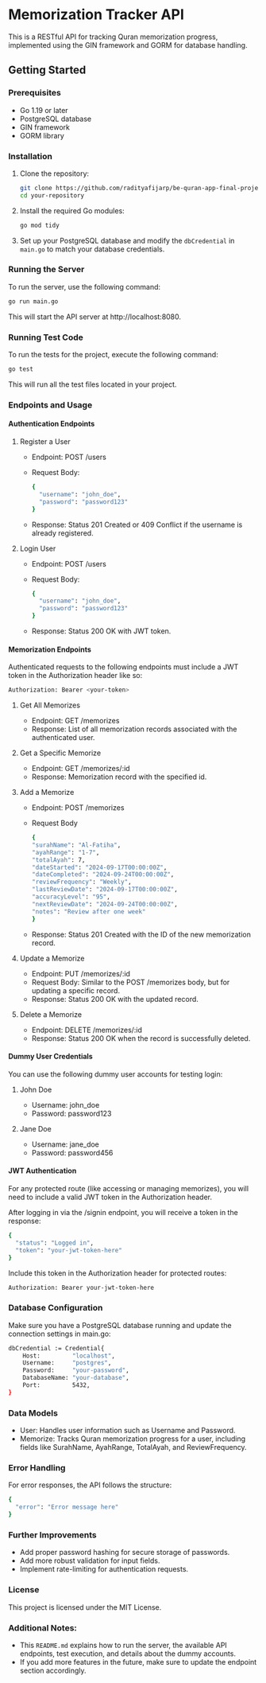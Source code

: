 # Memorization Tracker API

This is a RESTful API for tracking Quran memorization progress, implemented using the GIN framework and GORM for database handling.

## Getting Started

### Prerequisites

- Go 1.19 or later
- PostgreSQL database
- GIN framework
- GORM library

### Installation

1. Clone the repository:
    ```bash
    git clone https://github.com/radityafijarp/be-quran-app-final-project.git
    cd your-repository
    ```

2. Install the required Go modules:
    ```bash
    go mod tidy
    ```

3. Set up your PostgreSQL database and modify the `dbCredential` in `main.go` to match your database credentials.

### Running the Server

To run the server, use the following command:

```bash
go run main.go
```
This will start the API server at http://localhost:8080.

### Running Test Code
To run the tests for the project, execute the following command:
```bash
go test 
```
This will run all the test files located in your project.

### Endpoints and Usage
#### Authentication Endpoints
1. Register a User
    - Endpoint: POST /users
    - Request Body:

      ```bash
      {
        "username": "john_doe",
        "password": "password123"
      }
      ```
    - Response: Status 201 Created or 409 Conflict if the username is already registered.
2. Login User
    - Endpoint: POST /users
    - Request Body:

      ```bash
      {
        "username": "john_doe",
        "password": "password123"
      }
      ```
    - Response: Status 200 OK with JWT token.

#### Memorization Endpoints
Authenticated requests to the following endpoints must include a JWT token in the Authorization header like so:

  ```bash
  Authorization: Bearer <your-token>
  ```
1. Get All Memorizes
      - Endpoint: GET /memorizes
      - Response: List of all memorization records associated with the authenticated user.

2. Get a Specific Memorize
      - Endpoint: GET /memorizes/:id
      - Response: Memorization record with the specified id.

3. Add a Memorize
      - Endpoint: POST /memorizes
      - Request Body

        ``` bash
        {
        "surahName": "Al-Fatiha",
        "ayahRange": "1-7",
        "totalAyah": 7,
        "dateStarted": "2024-09-17T00:00:00Z",
        "dateCompleted": "2024-09-24T00:00:00Z",
        "reviewFrequency": "Weekly",
        "lastReviewDate": "2024-09-17T00:00:00Z",
        "accuracyLevel": "95",
        "nextReviewDate": "2024-09-24T00:00:00Z",
        "notes": "Review after one week"
        }
        ```
    - Response: Status 201 Created with the ID of the new memorization record.

4. Update a Memorize
    - Endpoint: PUT /memorizes/:id
    - Request Body: Similar to the POST /memorizes body, but for updating a specific record.
    - Response: Status 200 OK with the updated record.

5. Delete a Memorize
    - Endpoint: DELETE /memorizes/:id
    - Response: Status 200 OK when the record is successfully deleted.

#### Dummy User Credentials
You can use the following dummy user accounts for testing login:
1. John Doe
    - Username: john_doe
    - Password: password123

2. Jane Doe
    - Username: jane_doe
    - Password: password456

#### JWT Authentication
For any protected route (like accessing or managing memorizes), you will need to include a valid JWT token in the Authorization header.

After logging in via the /signin endpoint, you will receive a token in the response:

``` bash
{
  "status": "Logged in",
  "token": "your-jwt-token-here"
}
```

Include this token in the Authorization header for protected routes:
``` bash
Authorization: Bearer your-jwt-token-here
```

### Database Configuration
Make sure you have a PostgreSQL database running and update the connection settings in main.go:

``` bash
dbCredential := Credential{
    Host:         "localhost",
    Username:     "postgres",
    Password:     "your-password",
    DatabaseName: "your-database",
    Port:         5432,
}
```
### Data Models
- User: Handles user information such as Username and Password.
- Memorize: Tracks Quran memorization progress for a user, including fields like SurahName, AyahRange, TotalAyah, and ReviewFrequency.

### Error Handling
For error responses, the API follows the structure:
``` bash
{
  "error": "Error message here"
}
```

### Further Improvements
- Add proper password hashing for secure storage of passwords.
- Add more robust validation for input fields.
- Implement rate-limiting for authentication requests.

### License
This project is licensed under the MIT License.


### Additional Notes:
- This `README.md` explains how to run the server, the available API endpoints, test execution, and details about the dummy accounts.
- If you add more features in the future, make sure to update the endpoint section accordingly.
